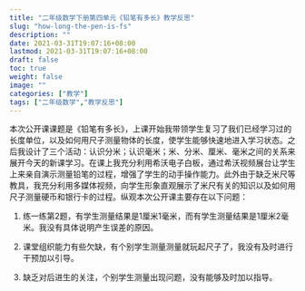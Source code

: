 ```yaml
---
title: "二年级数学下册第四单元《铅笔有多长》教学反思"
slug: "how-long-the-pen-is-fs"
description: ""
date: 2021-03-31T19:07:16+08:00
lastmod: 2021-03-31T19:07:16+08:00
draft: false
toc: true
weight: false
image: ""
categories: ["教学"]
tags: ["二年级数学","教学反思"]
---
```


本次公开课课题是《铅笔有多长》，上课开始我带领学生复习了我们已经学习过的长度单位，以及如何用尺子测量物体的长度，使学生能够快速地进入学习状态。之后我设计了三个活动：认识分米；认识毫米；米、分米、厘米、毫米之间的关系来展开今天的新课学习。在课上我充分利用希沃电子白板，通过希沃视频展台让学生上来亲自演示测量铅笔的过程，增强了学生的动手操作能力。此外由于缺乏米尺等教具，我充分利用多媒体视频，向学生形象直观展示了米尺有关的知识以及如何用尺子测量硬币和银行卡的过程。纵观本次公开课主要存在以下问题：

1. 练一练第2题，有学生测量结果是1厘米1毫米，而有学生测量结果是1厘米2毫米。我没有具体说明产生误差的原因。

2. 课堂组织能力有些欠缺，有个别学生测量测量就玩起尺子了，我没有及时进行干预加以引导。

3. 缺乏对后进生的关注，个别学生测量出现问题，没有能够及时加以指导。
